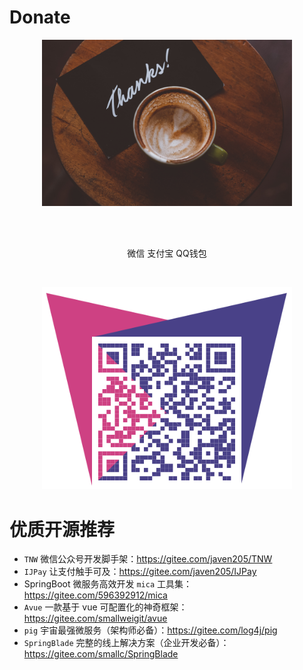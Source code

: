 # Donate

<p align="center">
  <a href="" target="blank"><img src="./images/tks.jpg" width="400" alt="Donate" /></a>
</p>
<br/>
<br/>
<p align="center">
  <span>微信 支付宝 QQ钱包</span>
</p>
<br/>
<p align="center">
  <a href="https://github.com/javen205/donate" target="blank"><img src="./images/donate.png" width="400" alt="Donate" /></a>
</p>


# 优质开源推荐

- `TNW` 微信公众号开发脚手架：https://gitee.com/javen205/TNW
- `IJPay` 让支付触手可及：https://gitee.com/javen205/IJPay
- SpringBoot 微服务高效开发 `mica` 工具集：https://gitee.com/596392912/mica
- `Avue` 一款基于 vue 可配置化的神奇框架：https://gitee.com/smallweigit/avue
- `pig` 宇宙最强微服务（架构师必备）：https://gitee.com/log4j/pig
- `SpringBlade` 完整的线上解决方案（企业开发必备）：https://gitee.com/smallc/SpringBlade


